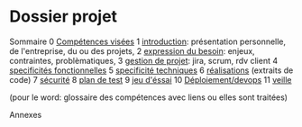 # Dossier projet

Sommaire
0 [Compétences visées](/doc/0-skills.md)
1 [introduction](/doc/1-Introduction.md): présentation personnelle, de l'entreprise, du ou des projets, 
2 [expression du besoin](/doc/2-expression-du-besoin.md): enjeux, contraintes, problèmatiques, 
3 [gestion de projet](/doc/3-gestion-projet.md): jira, scrum, rdv client
4 [specificités fonctionnelles](/doc/4-specififites-fonctionnelles.md)
5 [specificité techniques](/doc/5-specificites-techniques.md)
6 [réalisations](/doc/6-realisations.md) (extraits de code)
7 [sécurité](doc/7-securite.md)
8 [plan de test](/doc/8-plan-test.md)
9 [jeu d'éssai](/doc/9-jeu-desssai.md)
10 [Déploiement/devops](/doc/10-deploiement.md)
11 [veille](/doc/11-veille.md)

(pour le word: glossaire des compétences avec liens ou elles sont traitées)

Annexes
